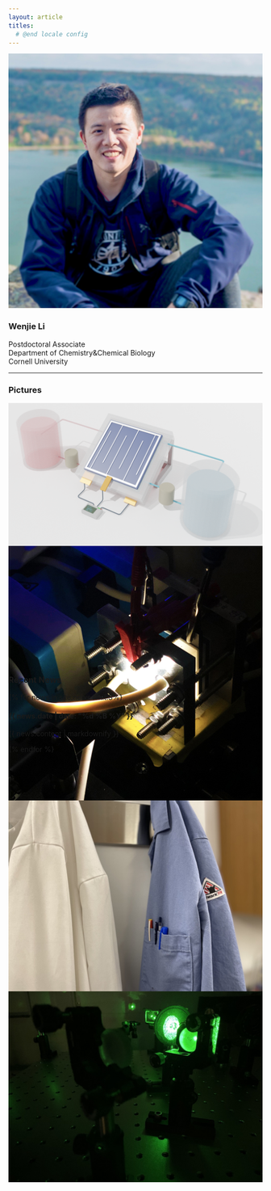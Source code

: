 ```yaml
---
layout: article
titles:
  # @end locale config
---
```


<div class="item">
  <div class="item__image">
    <img class="image image--lg" src="/images/Picture_Wenjie.jpeg">  
  </div>
  <div class="item__content">
    <div class="item__header">
      <h3>Wenjie Li</h3>
    </div>
    <div class="item__description">
      <p>Postdoctoral Associate <br>
         Department of Chemistry&Chemical Biology <br>
         Cornell University
      </p>
    </div>
  </div>
</div>


___

### Pictures

<style>
  .swiper-demo {
    height: 500px;
  }
  .swiper-demo .swiper__slide {
    display: flex;
    align-items: center;
    justify-content: center;
    font-size: 3rem;
    color: #fff;
  }
  .swiper-demo--image .swiper__slide:nth-child(n) {
    background-color: #000000;
  }
</style>


<div class="swiper my-3 swiper-demo swiper-demo--image swiper-1">
  <div class="swiper__wrapper">
    <div class="swiper__slide"><img class="lightbox-ignore" src="/images/swiper/01.png"/></div>
    <div class="swiper__slide"><img class="lightbox-ignore" src="/images/swiper/02.png"/></div>
    <div class="swiper__slide"><img class="lightbox-ignore" src="/images/swiper/03.png"/></div>
    <div class="swiper__slide"><img class="lightbox-ignore" src="/images/swiper/04.png"/></div>
  </div>
  <div class="swiper__button swiper__button--prev fas fa-chevron-left"></div>
  <div class="swiper__button swiper__button--next fas fa-chevron-right"></div>
</div>

<script>
  {%- include scripts/lib/swiper.js -%}
  var SOURCES = window.TEXT_VARIABLES.sources;
  window.Lazyload.js(SOURCES.jquery, function() {
    $('.swiper-1').swiper();
  });
</script>

___

### Recent News
{% for news in site.news limit:3%}
  <h4 class="blogdate">{{ news.date | date: "%d %B %Y" }}</h4>
  <p>{{ news.content | markdownify }}</p>
{% endfor %}

